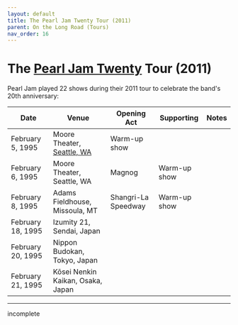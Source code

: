 ```yaml
---
layout: default
title: The Pearl Jam Twenty Tour (2011)
parent: On the Long Road (Tours)
nav_order: 16
---
```


# The [Pearl Jam Twenty](https://pearljamopedia.ml/docs/Notable-Mentions/Events/PJ20) Tour (2011)

Pearl Jam played 22 shows during their 2011 tour to celebrate the band's 20th anniversary:

| Date | Venue | Opening Act | Supporting | Notes |
| ---- | ----- | ----------- | ---------- | ----- |
| February 5, 1995 | Moore Theater, [Seattle, WA](https://pearljamopedia.ml/docs/Notable-Mentions/Locations/Seattle-WA) | Warm-up show
| February 6, 1995 | Moore Theater, Seattle, WA | Magnog | Warm-up show
| February 8, 1995 | Adams Fieldhouse, Missoula, MT | Shangri-La Speedway | Warm-up show
| February 18, 1995 | Izumity 21, Sendai, Japan | | |
| February 20, 1995 | Nippon Budokan, Tokyo, Japan | | |
| February 21, 1995 | Kōsei Nenkin Kaikan, Osaka, Japan | | |

---------------------------------------------------------------------------------
incomplete
